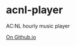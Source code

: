 # acnl-player
 AC:NL hourly music player

[On Github.io](https://redmikepumpkin.github.io/acnl-player/)
